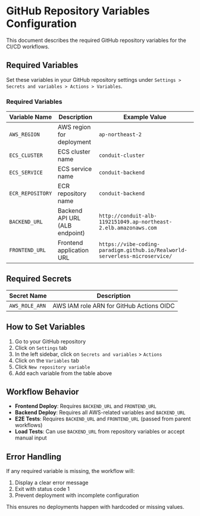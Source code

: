 # GitHub Repository Variables Configuration

This document describes the required GitHub repository variables for the CI/CD workflows.

## Required Variables

Set these variables in your GitHub repository settings under `Settings > Secrets and variables > Actions > Variables`.

### Required Variables

| Variable Name | Description | Example Value |
|---------------|-------------|---------------|
| `AWS_REGION` | AWS region for deployment | `ap-northeast-2` |
| `ECS_CLUSTER` | ECS cluster name | `conduit-cluster` |
| `ECS_SERVICE` | ECS service name | `conduit-backend` |
| `ECR_REPOSITORY` | ECR repository name | `conduit-backend` |
| `BACKEND_URL` | Backend API URL (ALB endpoint) | `http://conduit-alb-1192151049.ap-northeast-2.elb.amazonaws.com` |
| `FRONTEND_URL` | Frontend application URL | `https://vibe-coding-paradigm.github.io/Realworld-serverless-microservice/` |

## Required Secrets

| Secret Name | Description |
|-------------|-------------|
| `AWS_ROLE_ARN` | AWS IAM role ARN for GitHub Actions OIDC |

## How to Set Variables

1. Go to your GitHub repository
2. Click on `Settings` tab
3. In the left sidebar, click on `Secrets and variables` > `Actions`
4. Click on the `Variables` tab
5. Click `New repository variable`
6. Add each variable from the table above

## Workflow Behavior

- **Frontend Deploy**: Requires `BACKEND_URL` and `FRONTEND_URL`
- **Backend Deploy**: Requires all AWS-related variables and `BACKEND_URL`
- **E2E Tests**: Requires `BACKEND_URL` and `FRONTEND_URL` (passed from parent workflows)
- **Load Tests**: Can use `BACKEND_URL` from repository variables or accept manual input

## Error Handling

If any required variable is missing, the workflow will:
1. Display a clear error message
2. Exit with status code 1
3. Prevent deployment with incomplete configuration

This ensures no deployments happen with hardcoded or missing values.